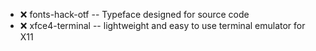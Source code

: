 - :x:  fonts-hack-otf  --	Typeface designed for source code
- :x:  xfce4-terminal  --		lightweight and easy to use terminal emulator for X11
